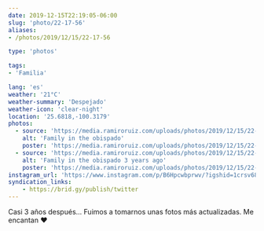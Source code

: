 ```yaml
---
date: 2019-12-15T22:19:05-06:00
slug: 'photo/22-17-56'
aliases:
- /photos/2019/12/15/22-17-56

type: 'photos'

tags:
- 'Familia'

lang: 'es'
weather: '21°C'
weather-summary: 'Despejado'
weather-icon: 'clear-night'
location: '25.6818,-100.3179'
photos:
  - source: 'https://media.ramiroruiz.com/uploads/photos/2019/12/15/22-17-39/family-in-the-obispado.jpg'
    alt: 'Family in the obispado'
    poster: 'https://media.ramiroruiz.com/uploads/photos/2019/12/15/22-17-39/poster.'
  - source: 'https://media.ramiroruiz.com/uploads/photos/2019/12/15/22-17-56/family-in-the-obispado-3-years-ago.jpg'
    alt: 'Family in the obispado 3 years ago'
    poster: 'https://media.ramiroruiz.com/uploads/photos/2019/12/15/22-17-56/poster.'
instagram_url: 'https://www.instagram.com/p/B6Hpcwbprwv/?igshid=1crsv68vfdw9b'
syndication_links:
    - https://brid.gy/publish/twitter
---
```

Casi 3 años después... Fuimos a tomarnos unas fotos más actualizadas. Me encantan ❤️ 

